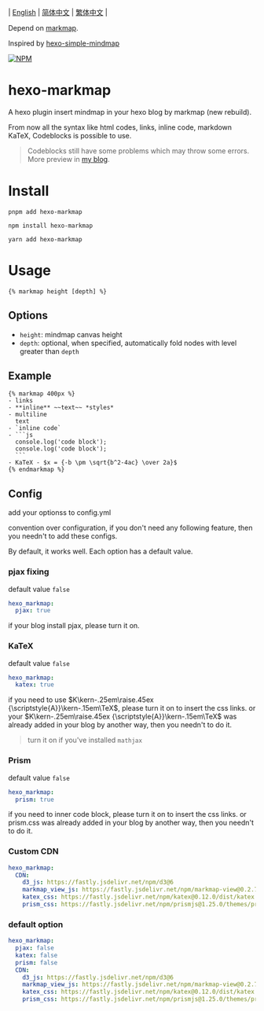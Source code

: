 | [English](https://github.com/MaxChang3/hexo-markmap/blob/main/README.md)
| [简体中文](https://github.com/MaxChang3/hexo-markmap/blob/main/README_HANS.md)
| [繁体中文](https://github.com/MaxChang3/hexo-markmap/blob/main/README_HANT.md)
|

Depend on [markmap](https://github.com/gera2ld/markmap).

Inspired by [hexo-simple-mindmap](https://github.com/HunterXuan/hexo-simple-mindmap)

[![NPM](https://nodei.co/npm/hexo-markmap.png)](https://nodei.co/npm/hexo-markmap/)

# hexo-markmap
A hexo plugin insert mindmap in your hexo blog by markmap (new rebuild).

From now all the syntax like html codes, links, inline code, markdown  KaTeX, Codeblocks is possible to use.

> Codeblocks still have some problems which may throw some errors.
More preview in [my blog](https://zhangmaimai.com/2021/02/23/hexo-mindmap-plugin/).

# Install
```
pnpm add hexo-markmap
```

```
npm install hexo-markmap
```


```
yarn add hexo-markmap
```

# Usage
```
{% markmap height [depth] %}
```

## Options
- `height`: mindmap canvas height
- `depth`: optional, when specified, automatically fold nodes with level greater than `depth`

## Example 
````
{% markmap 400px %}
- links
- **inline** ~~text~~ *styles*
- multiline
  text
- `inline code`
- ```js
  console.log('code block');
  console.log('code block');
  ```
- KaTeX - $x = {-b \pm \sqrt{b^2-4ac} \over 2a}$
{% endmarkmap %}
````

## Config

add your optionss to config.yml

convention over configuration, if you don't need any following feature, then you needn't to add these configs.

By default, it works well. Each option has a default value.



### pjax fixing
default value `false`
```yaml
hexo_markmap:
  pjax: true
```
if your blog install pjax, please turn it on.

### KaTeX
default value `false`
```yaml
hexo_markmap:
  katex: true
```

if you need to use $K\kern-.25em\raise.45ex {\scriptstyle{A}}\kern-.15em\TeX$, please turn it on to insert the css links. or your $K\kern-.25em\raise.45ex {\scriptstyle{A}}\kern-.15em\TeX$ was already added in your blog by another way, then you needn't to do it.

> turn it on if you've installed `mathjax`
### Prism
default value `false`
```yaml
hexo_markmap:
  prism: true
```
if you need to inner code block,  please turn it on to insert the css links. or prism.css was already added in your blog by another way, then you needn't to do it.

### Custom CDN
```yaml
hexo_markmap:
  CDN:
    d3_js: https://fastly.jsdelivr.net/npm/d3@6
    markmap_view_js: https://fastly.jsdelivr.net/npm/markmap-view@0.2.7
    katex_css: https://fastly.jsdelivr.net/npm/katex@0.12.0/dist/katex.min.css
    prism_css: https://fastly.jsdelivr.net/npm/prismjs@1.25.0/themes/prism.css
```

### default option
```yaml
hexo_markmap:
  pjax: false
  katex: false
  prism: false
  CDN:
    d3_js: https://fastly.jsdelivr.net/npm/d3@6
    markmap_view_js: https://fastly.jsdelivr.net/npm/markmap-view@0.2.7
    katex_css: https://fastly.jsdelivr.net/npm/katex@0.12.0/dist/katex.min.css
    prism_css: https://fastly.jsdelivr.net/npm/prismjs@1.25.0/themes/prism.css
```
